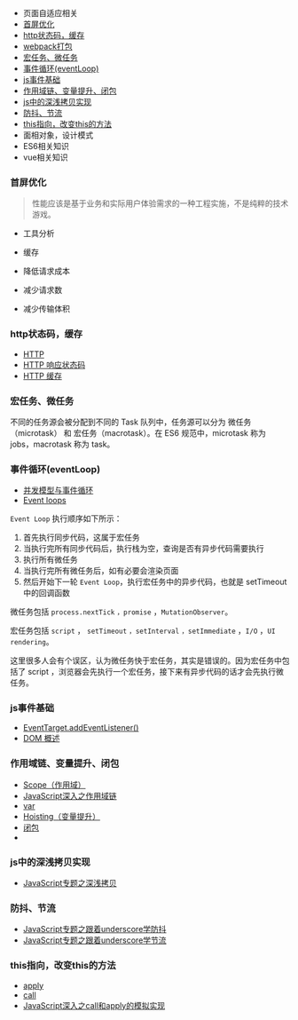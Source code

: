 
- 页面自适应相关
- [首屏优化](#首屏优化)
- [http状态码，缓存](#http状态码，缓存)
- [webpack打包](#webpack打包)
- [宏任务、微任务](#宏任务、微任务)
- [事件循环(eventLoop)](#事件循环(eventLoop))
- [js事件基础](#js事件基础)
- [作用域链、变量提升、闭包](#作用域链、变量提升、闭包)
- [js中的深浅拷贝实现](#js中的深浅拷贝实现)
- [防抖、节流](#防抖、节流)
- [this指向，改变this的方法](#this指向，改变this的方法)
- 面相对象，设计模式
- ES6相关知识
- vue相关知识


### 首屏优化

> 性能应该是基于业务和实际用户体验需求的一种工程实施，不是纯粹的技术游戏。

- 工具分析

- 缓存
- 降低请求成本
- 减少请求数
- 减少传输体积

### http状态码，缓存

- [HTTP](https://developer.mozilla.org/zh-CN/docs/Web/HTTP)
- [HTTP 响应状态码](https://developer.mozilla.org/zh-CN/docs/Web/HTTP/Status)
- [HTTP 缓存](https://developer.mozilla.org/zh-CN/docs/Web/HTTP/Caching)

### 宏任务、微任务

不同的任务源会被分配到不同的 Task 队列中，任务源可以分为 微任务（microtask） 和 宏任务（macrotask）。在 ES6 规范中，microtask 称为 jobs，macrotask 称为 task。

### 事件循环(eventLoop)

- [并发模型与事件循环](https://developer.mozilla.org/zh-CN/docs/Web/JavaScript/EventLoop)
- [Event loops](https://html.spec.whatwg.org/multipage/webappapis.html#event-loops)

`Event Loop` 执行顺序如下所示：

1. 首先执行同步代码，这属于宏任务
2. 当执行完所有同步代码后，执行栈为空，查询是否有异步代码需要执行
3. 执行所有微任务
4. 当执行完所有微任务后，如有必要会渲染页面
5. 然后开始下一轮 `Event Loop`，执行宏任务中的异步代码，也就是 setTimeout 中的回调函数


微任务包括 `process.nextTick` `，promise` ，`MutationObserver`。

宏任务包括 `script` ， `setTimeout` `，setInterval` `，setImmediate` ，`I/O` ，`UI rendering`。

这里很多人会有个误区，认为微任务快于宏任务，其实是错误的。因为宏任务中包括了 script ，浏览器会先执行一个宏任务，接下来有异步代码的话才会先执行微任务。

### js事件基础

- [EventTarget.addEventListener()](https://developer.mozilla.org/zh-CN/docs/Web/API/EventTarget/addEventListener)
- [DOM 概述](https://developer.mozilla.org/zh-CN/docs/Web/API/Document_Object_Model/Introduction)

### 作用域链、变量提升、闭包

- [Scope（作用域）](https://developer.mozilla.org/zh-CN/docs/Glossary/Scope)
- [JavaScript深入之作用域链](https://github.com/mqyqingfeng/Blog/issues/6)
- [var](https://developer.mozilla.org/zh-CN/docs/Web/JavaScript/Reference/Statements/var)
- [Hoisting（变量提升）](https://developer.mozilla.org/zh-CN/docs/Glossary/Hoisting)
- [闭包](https://developer.mozilla.org/zh-CN/docs/Web/JavaScript/Closures)
- [](https://github.com/Mrlhz/blog/interview/js/var-hoisting.js)

### js中的深浅拷贝实现

- [JavaScript专题之深浅拷贝](https://github.com/mqyqingfeng/Blog/issues/32)

### 防抖、节流

- [JavaScript专题之跟着underscore学防抖](https://github.com/mqyqingfeng/Blog/issues/22)
- [JavaScript专题之跟着underscore学节流](https://github.com/mqyqingfeng/Blog/issues/26)

### this指向，改变this的方法

- [apply](https://developer.mozilla.org/zh-CN/docs/Web/JavaScript/Reference/Global_Objects/Function/apply)
- [call](https://developer.mozilla.org/zh-CN/docs/Web/JavaScript/Reference/Global_Objects/Function/call)
- [JavaScript深入之call和apply的模拟实现](https://github.com/mqyqingfeng/Blog/issues/11)
